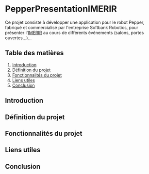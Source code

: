 # PepperPresentationIMERIR

Ce projet consiste à développer une application pour le robot Pepper, fabriqué et commercialisé par l'entreprise Softbank Robotics, pour présenter l'[IMERIR](https://www.imerir.com) au cours de différents événements (salons, portes ouvertes...)...

## Table des matières

1. [Introduction](#introduction)
2. [Définition du projet](#definition_du_projet)
3. [Fonctionnalités du projet](#fonctionnalites_du_projet)
4. [Liens utiles](#liens_utiles)
5. [Conclusion](#conclusion)

<a name="introduction"></a>
## Introduction

<a name="definition_du_projet"></a>
## Définition du projet

<a name="fonctionnalites_du_projet"></a>
## Fonctionnalités du projet

<a name="liens_utiles"></a>
## Liens utiles

<a name="conclusion"></a>
## Conclusion
